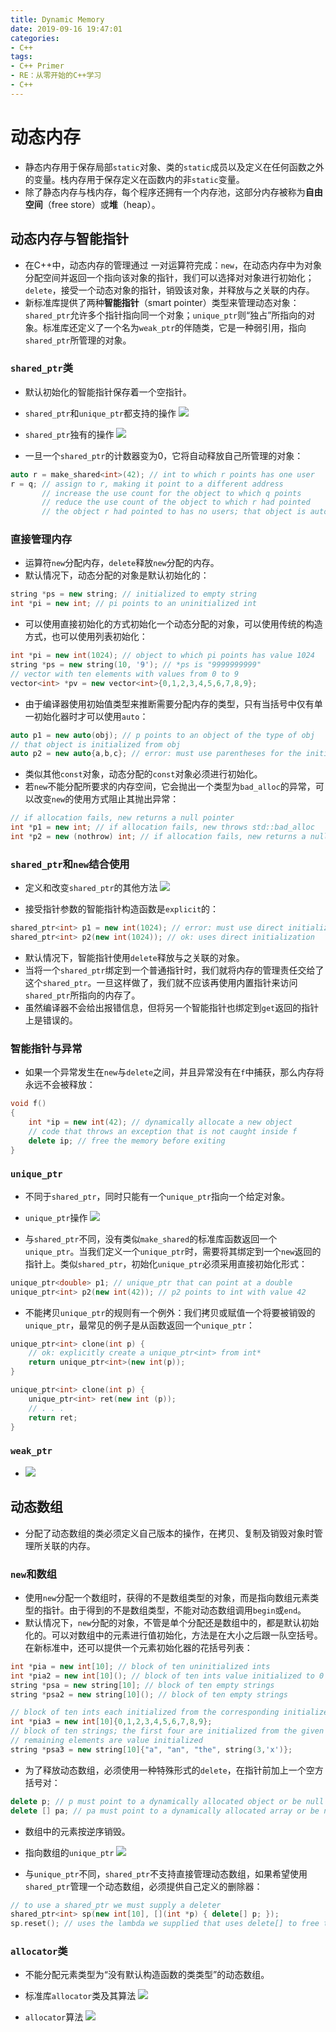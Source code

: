 ```yaml
---
title: Dynamic Memory
date: 2019-09-16 19:47:01
categories:
- C++
tags:
- C++ Primer
- RE：从零开始的C++学习
- C++
---
```


# 动态内存

- 静态内存用于保存局部`static`对象、类的`static`成员以及定义在任何函数之外的变量。栈内存用于保存定义在函数内的非`static`变量。
- 除了静态内存与栈内存，每个程序还拥有一个内存池，这部分内存被称为**自由空间**（free store）或**堆**（heap）。

## 动态内存与智能指针

- 在C++中，动态内存的管理通过 一对运算符完成：`new`，在动态内存中为对象分配空间并返回一个指向该对象的指针，我们可以选择对对象进行初始化；`delete`，接受一个动态对象的指针，销毁该对象，并释放与之关联的内存。
- 新标准库提供了两种**智能指针**（smart pointer）类型来管理动态对象：`shared_ptr`允许多个指针指向同一个对象；`unique_ptr`则“独占”所指向的对象。标准库还定义了一个名为`weak_ptr`的伴随类，它是一种弱引用，指向`shared_ptr`所管理的对象。

### `shared_ptr`类

- 默认初始化的智能指针保存着一个空指针。

- `shared_ptr`和`unique_ptr`都支持的操作
![](DynamicMemory/12-1.png)

- `shared_ptr`独有的操作
![](DynamicMemory/12-2.png)

- 一旦一个`shared_ptr`的计数器变为0，它将自动释放自己所管理的对象：
```c++
auto r = make_shared<int>(42); // int to which r points has one user
r = q; // assign to r, making it point to a different address
       // increase the use count for the object to which q points
       // reduce the use count of the object to which r had pointed
       // the object r had pointed to has no users; that object is automatically freed
```

### 直接管理内存

- 运算符`new`分配内存，`delete`释放`new`分配的内存。
- 默认情况下，动态分配的对象是默认初始化的：
```c++
string *ps = new string; // initialized to empty string
int *pi = new int; // pi points to an uninitialized int
```

- 可以使用直接初始化的方式初始化一个动态分配的对象，可以使用传统的构造方式，也可以使用列表初始化：
```c++
int *pi = new int(1024); // object to which pi points has value 1024
string *ps = new string(10, '9'); // *ps is "9999999999"
// vector with ten elements with values from 0 to 9
vector<int> *pv = new vector<int>{0,1,2,3,4,5,6,7,8,9};
```

- 由于编译器使用初始值类型来推断需要分配内存的类型，只有当括号中仅有单一初始化器时才可以使用`auto`：
```c++
auto p1 = new auto(obj); // p points to an object of the type of obj
// that object is initialized from obj
auto p2 = new auto{a,b,c}; // error: must use parentheses for the initializer
```

- 类似其他`const`对象，动态分配的`const`对象必须进行初始化。
- 若`new`不能分配所要求的内存空间，它会抛出一个类型为`bad_alloc`的异常，可以改变`new`的使用方式阻止其抛出异常：
```c++
// if allocation fails, new returns a null pointer
int *p1 = new int; // if allocation fails, new throws std::bad_alloc
int *p2 = new (nothrow) int; // if allocation fails, new returns a null pointer
```

### `shared_ptr`和`new`结合使用

- 定义和改变`shared_ptr`的其他方法
![](DynamicMemory/12-3.png)

- 接受指针参数的智能指针构造函数是`explicit`的：
```c++
shared_ptr<int> p1 = new int(1024); // error: must use direct initialization
shared_ptr<int> p2(new int(1024)); // ok: uses direct initialization
```

- 默认情况下，智能指针使用`delete`释放与之关联的对象。
- 当将一个`shared_ptr`绑定到一个普通指针时，我们就将内存的管理责任交给了这个`shared_ptr`。一旦这样做了，我们就不应该再使用内置指针来访问`shared_ptr`所指向的内存了。
- 虽然编译器不会给出报错信息，但将另一个智能指针也绑定到`get`返回的指针上是错误的。

### 智能指针与异常

- 如果一个异常发生在`new`与`delete`之间，并且异常没有在`f`中捕获，那么内存将永远不会被释放：
```c++
void f()
{
    int *ip = new int(42); // dynamically allocate a new object
    // code that throws an exception that is not caught inside f
    delete ip; // free the memory before exiting
}
```

### `unique_ptr`

- 不同于`shared_ptr`，同时只能有一个`unique_ptr`指向一个给定对象。
- `unique_ptr`操作
![](DynamicMemory/12-4.png)


- 与`shared_ptr`不同，没有类似`make_shared`的标准库函数返回一个`unique_ptr`。当我们定义一个`unique_ptr`时，需要将其绑定到一个`new`返回的指针上。类似`shared_ptr`，初始化`unique_ptr`必须采用直接初始化形式：
```c++
unique_ptr<double> p1; // unique_ptr that can point at a double
unique_ptr<int> p2(new int(42)); // p2 points to int with value 42
```

- 不能拷贝`unique_ptr`的规则有一个例外：我们拷贝或赋值一个将要被销毁的`unique_ptr`，最常见的例子是从函数返回一个`unique_ptr`：
```c++
unique_ptr<int> clone(int p) {
    // ok: explicitly create a unique_ptr<int> from int*
    return unique_ptr<int>(new int(p));
}

unique_ptr<int> clone(int p) {
    unique_ptr<int> ret(new int (p));
    // . . .
    return ret;
}
```

### `weak_ptr`

- ![](DynamicMemory/12-5.png)

## 动态数组

- 分配了动态数组的类必须定义自己版本的操作，在拷贝、复制及销毁对象时管理所关联的内存。

### `new`和数组

- 使用`new`分配一个数组时，获得的不是数组类型的对象，而是指向数组元素类型的指针。由于得到的不是数组类型，不能对动态数组调用`begin`或`end`。
- 默认情况下，`new`分配的对象，不管是单个分配还是数组中的，都是默认初始化的。可以对数组中的元素进行值初始化，方法是在大小之后跟一队空括号。在新标准中，还可以提供一个元素初始化器的花括号列表：
```c++
int *pia = new int[10]; // block of ten uninitialized ints
int *pia2 = new int[10](); // block of ten ints value initialized to 0
string *psa = new string[10]; // block of ten empty strings
string *psa2 = new string[10](); // block of ten empty strings

// block of ten ints each initialized from the corresponding initializer
int *pia3 = new int[10]{0,1,2,3,4,5,6,7,8,9};
// block of ten strings; the first four are initialized from the given initializers
// remaining elements are value initialized
string *psa3 = new string[10]{"a", "an", "the", string(3,'x')};
```

- 为了释放动态数组，必须使用一种特殊形式的`delete`，在指针前加上一个空方括号对：
```c++
delete p; // p must point to a dynamically allocated object or be null
delete [] pa; // pa must point to a dynamically allocated array or be null
```

- 数组中的元素按逆序销毁。
- 指向数组的`unique_ptr`
![](DynamicMemory/12-6.png)

- 与`unique_ptr`不同，`shared_ptr`不支持直接管理动态数组，如果希望使用`shared_ptr`管理一个动态数组，必须提供自己定义的删除器：
```c++
// to use a shared_ptr we must supply a deleter
shared_ptr<int> sp(new int[10], [](int *p) { delete[] p; });
sp.reset(); // uses the lambda we supplied that uses delete[] to free the array
```

### `allocator`类

- 不能分配元素类型为“没有默认构造函数的类类型”的动态数组。
- 标准库`allocator`类及其算法
![](DynamicMemory/12-7.png)

- `allocator`算法
![](DynamicMemory/12-8.png)

